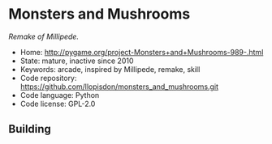 # Monsters and Mushrooms

_Remake of Millipede._

- Home: http://pygame.org/project-Monsters+and+Mushrooms-989-.html
- State: mature, inactive since 2010
- Keywords: arcade, inspired by Millipede, remake, skill
- Code repository: https://github.com/llopisdon/monsters_and_mushrooms.git
- Code language: Python
- Code license: GPL-2.0

## Building

